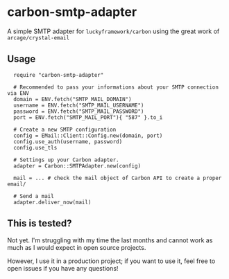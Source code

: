 # carbon-smtp-adapter

A simple SMTP adapter for `luckyframework/carbon` using the great work of ` arcage/crystal-email`

## Usage

```crystal
  require "carbon-smtp-adapter"

  # Recommended to pass your informations about your SMTP connection via ENV
  domain = ENV.fetch("SMTP_MAIL_DOMAIN")
  username = ENV.fetch("SMTP_MAIL_USERNAME")
  password = ENV.fetch("SMTP_MAIL_PASSWORD")
  port = ENV.fetch("SMTP_MAIL_PORT"){ "587" }.to_i

  # Create a new SMTP configuration
  config = EMail::Client::Config.new(domain, port)
  config.use_auth(username, password)
  config.use_tls

  # Settings up your Carbon adapter.
  adapter = Carbon::SMTPAdapter.new(config)

  mail = ... # check the mail object of Carbon API to create a proper email/

  # Send a mail
  adapter.deliver_now(mail)
```

## This is tested?

Not yet. I'm struggling with my time the last months and cannot work as much as I would expect in open source projects.

However, I use it in a production project; if you want to use it, feel free to open issues if you have any questions!